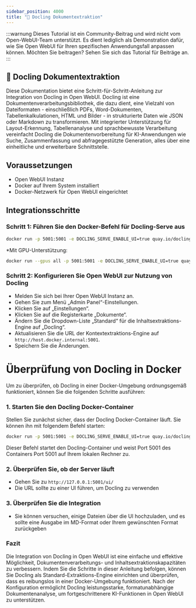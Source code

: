 ```yaml
---
sidebar_position: 4000
title: "🐤 Docling Dokumentextraktion"
---
```


:::warnung
Dieses Tutorial ist ein Community-Beitrag und wird nicht vom Open-WebUI-Team unterstützt. Es dient lediglich als Demonstration dafür, wie Sie Open WebUI für Ihren spezifischen Anwendungsfall anpassen können. Möchten Sie beitragen? Sehen Sie sich das Tutorial für Beiträge an.
:::

## 🐤 Docling Dokumentextraktion

Diese Dokumentation bietet eine Schritt-für-Schritt-Anleitung zur Integration von Docling in Open WebUI. Docling ist eine Dokumentenverarbeitungsbibliothek, die dazu dient, eine Vielzahl von Dateiformaten - einschließlich PDFs, Word-Dokumenten, Tabellenkalkulationen, HTML und Bilder - in strukturierte Daten wie JSON oder Markdown zu transformieren. Mit integrierter Unterstützung für Layout-Erkennung, Tabellenanalyse und sprachbewusste Verarbeitung vereinfacht Docling die Dokumentenvorbereitung für KI-Anwendungen wie Suche, Zusammenfassung und abfragegestützte Generation, alles über eine einheitliche und erweiterbare Schnittstelle.

Voraussetzungen
----------------

* Open WebUI Instanz
* Docker auf Ihrem System installiert
* Docker-Netzwerk für Open WebUI eingerichtet

Integrationsschritte
---------------------

### Schritt 1: Führen Sie den Docker-Befehl für Docling-Serve aus

```bash
docker run -p 5001:5001 -e DOCLING_SERVE_ENABLE_UI=true quay.io/docling-project/docling-serve
```

*Mit GPU-Unterstützung:
```bash
docker run --gpus all -p 5001:5001 -e DOCLING_SERVE_ENABLE_UI=true quay.io/docling-project/docling-serve
```

### Schritt 2: Konfigurieren Sie Open WebUI zur Nutzung von Docling

* Melden Sie sich bei Ihrer Open WebUI Instanz an.
* Gehen Sie zum Menü „Admin Panel“-Einstellungen.
* Klicken Sie auf „Einstellungen“.
* Klicken Sie auf die Registerkarte „Dokumente“.
* Ändern Sie die Dropdown-Liste „Standard“ für die Inhaltsextraktions-Engine auf „Docling“.
* Aktualisieren Sie die URL der Kontextextraktions-Engine auf `http://host.docker.internal:5001`.
* Speichern Sie die Änderungen.

Überprüfung von Docling in Docker
=================================

Um zu überprüfen, ob Docling in einer Docker-Umgebung ordnungsgemäß funktioniert, können Sie die folgenden Schritte ausführen:

### 1. Starten Sie den Docling Docker-Container

Stellen Sie zunächst sicher, dass der Docling Docker-Container läuft. Sie können ihn mit folgendem Befehl starten:

```bash
docker run -p 5001:5001 -e DOCLING_SERVE_ENABLE_UI=true quay.io/docling-project/docling-serve
```

Dieser Befehl startet den Docling-Container und weist Port 5001 des Containers Port 5001 auf Ihrem lokalen Rechner zu.

### 2. Überprüfen Sie, ob der Server läuft

* Gehen Sie zu `http://127.0.0.1:5001/ui/`
* Die URL sollte zu einer UI führen, um Docling zu verwenden

### 3. Überprüfen Sie die Integration

* Sie können versuchen, einige Dateien über die UI hochzuladen, und es sollte eine Ausgabe im MD-Format oder Ihrem gewünschten Format zurückgeben

### Fazit

Die Integration von Docling in Open WebUI ist eine einfache und effektive Möglichkeit, Dokumentenverarbeitungs- und Inhaltsextraktionskapazitäten zu verbessern. Indem Sie die Schritte in dieser Anleitung befolgen, können Sie Docling als Standard-Extraktions-Engine einrichten und überprüfen, dass es reibungslos in einer Docker-Umgebung funktioniert. Nach der Konfiguration ermöglicht Docling leistungsstarke, formatunabhängige Dokumentenanalyse, um fortgeschrittenere KI-Funktionen in Open WebUI zu unterstützen.
